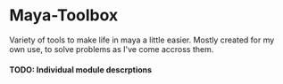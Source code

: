 # Maya-Toolbox

Variety of tools to make life in maya a little easier. Mostly created for my own use, to solve problems as I've come accross them.

#### TODO: Individual module descrptions
